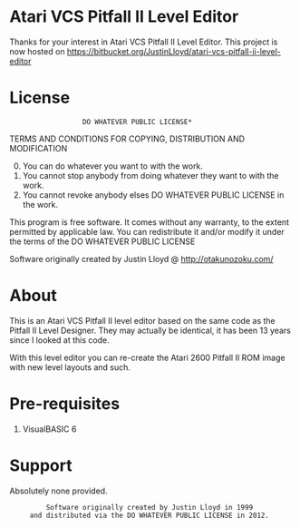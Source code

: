 Atari VCS Pitfall II Level Editor
=================================

Thanks for your interest in Atari VCS Pitfall II Level Editor. This project is
now hosted on https://bitbucket.org/JustinLloyd/atari-vcs-pitfall-ii-level-editor



License
=======
                      DO WHATEVER PUBLIC LICENSE*
   TERMS AND CONDITIONS FOR COPYING, DISTRIBUTION AND MODIFICATION

  0. You can do whatever you want to with the work.
  1. You cannot stop anybody from doing whatever they want to with the work.
  2. You cannot revoke anybody elses DO WHATEVER PUBLIC LICENSE in the work.

 This program is free software. It comes without any warranty, to
 the extent permitted by applicable law. You can redistribute it
 and/or modify it under the terms of the DO WHATEVER PUBLIC LICENSE
 
 Software originally created by Justin Lloyd @ http://otakunozoku.com/


About
=====
This is an Atari VCS Pitfall II level editor based on the same code as the
Pitfall II Level Designer. They may actually be identical, it has been 13 years
since I looked at this code.

With this level editor you can re-create the Atari 2600 Pitfall II ROM image 
with new level layouts and such.

Pre-requisites
==============
1. VisualBASIC 6


Support
=======
Absolutely none provided.


             Software originally created by Justin Lloyd in 1999
         and distributed via the DO WHATEVER PUBLIC LICENSE in 2012.
